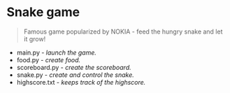 # Snake game

> Famous game popularized by NOKIA - feed the hungry snake and let it grow!

* main.py - _launch the game._  
* food.py - _create food._  
* scoreboard.py - _create the scoreboard._  
* snake.py - _create and control the snake._
* highscore.txt - _keeps track of the highscore._
